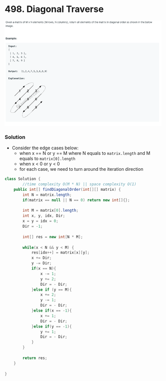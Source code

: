 # 498. Diagonal Traverse

![498%20Diagonal%20Traverse%208e10449ee94f48ac8ced3016e2ae667e/Untitled.png](498%20Diagonal%20Traverse%208e10449ee94f48ac8ced3016e2ae667e/Untitled.png)

### Solution

- Consider the edge cases below:
    - when x == N or y == M where N equals to `matrix.length` and M equals to `matrix[0].length`
    - when x < 0 or y < 0
    - for each case, we need to turn around the iteration direction

```java
class Solution {
		//time complexity O(M * N) || space complexity O(1)
    public int[] findDiagonalOrder(int[][] matrix) {
        int N = matrix.length;
        if(matrix == null || N == 0) return new int[]{};
        
        int M = matrix[0].length;
        int x, y, idx, Dir;
        x = y = idx = 0;
        Dir = -1;
 
        int[] res = new int[N * M];

        while(x < N && y < M) {
            res[idx++] = matrix[x][y];
            x += Dir;
            y -= Dir;
            if(x == N){
                x -= 1;
                y += 2;
                Dir = - Dir;
            }else if (y == M){
                x += 2;
                y -= 1;
                Dir = - Dir;
            }else if(x == -1){
                x += 1;
                Dir = - Dir;
            }else if(y == -1){
                y += 1;
                Dir = - Dir;
            }
        }

        return res;
    }

}
```